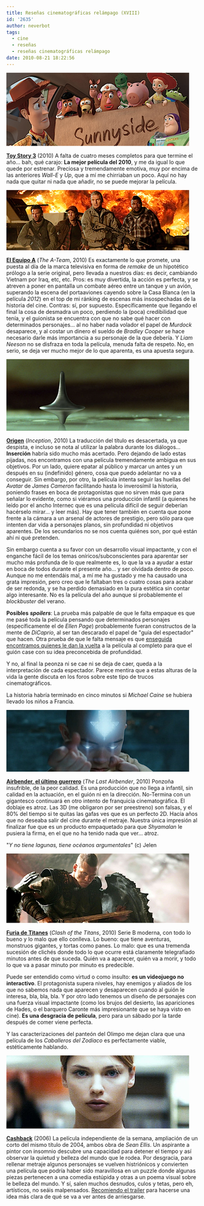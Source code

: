```yaml
---
title: Reseñas cinematográficas relámpago (XVIII)
id: '2635'
author: neverbot
tags:
  - cine
  - reseñas
  - reseñas cinematográficas relámpago
date: 2010-08-21 18:22:56
---
```


![toy_story_3.png](./resenas-cinematograficas-relampago-xviii/toy_story_3.png)  

**[Toy Story 3](http://www.imdb.com/title/tt0435761/)** (2010) A falta de cuatro meses completos para que termine el año... bah, qué carajo: **La mejor película del 2010**, y me da igual lo que quede por estrenar. Preciosa y tremendamente emotiva, muy por encima de las anteriores _Wall-E_ y _Up_, que a mí me chirriaban un poco. Aquí no hay nada que quitar ni nada que añadir, no se puede mejorar la película.

![the_a_team.png](./resenas-cinematograficas-relampago-xviii/the_a_team.png)

**[El Equipo A](http://www.imdb.com/title/tt0429493/)** (_The A-Team_, 2010) Es exactamente lo que promete, una puesta al día de la marca televisiva en forma de _remake_ de un hipotético prólogo a la serie original, pero llevada a nuestros días: es decir, cambiando Vietnam por Iraq, etc, etc. Pros: es muy divertida, la acción es perfecta, y se atreven a poner en pantalla un combate aéreo entre un tanque y un avión, superando la escena del portaaviones cayendo sobre la Casa Blanca (en la película _2012_) en el top de mi ránking de escenas más insospechadas de la historia del cine. Contras: sí, por supuesto. Específicamente que llegando el final la cosa de desmadra un poco, perdiendo la (poca) credibilidad que tenía, y el guionista se encuentra con que no sabe qué hacer con determinados personajes... al no haber nada volador el papel de _Murdock_ desaparece, y al costar un dinero el sueldo de _Bradley Cooper_ se hace necesario darle más importancia a su personaje de la que debería. Y _Liam Neeson_ no se disfraza en toda la película, menuda falta de respeto. No, en serio, se deja ver mucho mejor de lo que aparenta, es una apuesta segura.

![inception.png](./resenas-cinematograficas-relampago-xviii/inception.png)

**[Origen](http://www.imdb.com/title/tt1375666/)** (_Inception_, 2010) La traducción del título es desacertada, ya que despista, e incluso se nota al utilizar la palabra durante los diálogos... **Inserción** habría sido mucho más acertado. Pero dejando de lado estas pijadas, nos encontramos con una película tremendamente ambigua en sus objetivos. Por un lado, quiere epatar al público y marcar un antes y un después en su (indefinido) género, cosa que puedo adelantar no va a conseguir. Sin embargo, por otro, la película intenta seguir las huellas del _Avatar_ de _James Cameron_ facilitando hasta lo inverosímil la historia, poniendo frases en boca de protagonistas que no sirven más que para señalar lo evidente, como si viéramos una producción infantil (a quienes he leído por el ancho Internec que es una película difícil de seguir deberían hacérselo mirar... y leer más). Hay que tener también en cuenta que pone frente a la cámara a un arsenal de actores de prestigio, pero sólo para que intenten dar vida a personajes planos, sin profundidad ni objetivos aparentes. De los secundarios no se nos cuenta quiénes son, por qué están ahí ni qué pretenden.

Sin embargo cuenta a su favor con un desarrollo visual impactante, y con el enganche fácil de los temas oníricos/subconscientes para aparentar ser mucho más profunda de lo que realmente es, lo que la va a ayudar a estar en boca de todos durante el presente año... y ser olvidada dentro de poco. Aunque no me entendáis mal, a mí me ha gustado y me ha causado una grata impresión, pero creo que le faltaban tres o cuatro cosas para acabar de ser redonda, y se ha perdido demasiado en la pura estética sin contar algo interesante. No es la película del año aunque sí probablemente el _blockbuster_ del verano.

**Posibles** _**spoilers**_: La prueba más palpable de que le falta empaque es que me pasé toda la película pensando que determinados personajes (específicamente el de _Ellen Page_) probablemente fueran constructos de la mente de _DiCaprio_, al ser tan descarado el papel de "guía del espectador" que hacen. Otra prueba de que le falta mensaje es que [enseguida encontramos quienes le dan la vuelta](http://www.escolar.net/MT/archives/2010/08/no-leas-esto-si-aun-no-has-visto-%E2%80%98origen%E2%80%99.html) a la película al completo para que el guión case con su idea preconcebida de profundidad.

Y no, al final la peonza ni se cae ni se deja de caer, queda a la interpretación de cada espectador. Parece mentira que a estas alturas de la vida la gente discuta en los foros sobre este tipo de trucos cinematográficos.

La historia habría terminado en cinco minutos si _Michael Caine_ se hubiera llevado los niños a Francia.

![airbender.png](./resenas-cinematograficas-relampago-xviii/airbender.png)

**[Airbender, el último guerrero](http://www.imdb.com/title/tt0938283/)** (_The Last Airbender_, 2010) Ponzoña insufrible, de la peor calidad. Es una producción que no llega a infantil, sin calidad en la actuación, en el guión ni en la dirección. No-Termina con un gigantesco continuará en otro intento de franquicia cinematográfica. El doblaje es atroz. Las 3D (me obligaron por ser preestreno) son falsas, y el 80% del tiempo si te quitas las gafas ves que es un perfecto 2D. Hacía años que no deseaba salir del cine durante el metraje. Nuestra única impresión al finalizar fue que es un producto empaquetado para que _Shyamalan_ le pusiera la firma, en el que no ha tenido nada que ver... atroz.

"_Y no tiene lagunas, tiene océanos argumentales_" (c) Jelen

![clash_of_the_titans.png](./resenas-cinematograficas-relampago-xviii/clash_of_the_titans1.png)

**[Furia de Titanes](http://www.imdb.com/title/tt0800320/)** (_Clash of the Titans_, 2010) Serie B moderna, con todo lo bueno y lo malo que ello conlleva. Lo bueno: que tiene aventuras, monstruos gigantes, y tortas como panes. Lo malo: que es una tremenda sucesión de clichés donde todo lo que ocurre está claramente telegrafiado minutos antes de que suceda. Quién va a aparecer, quién va a morir, y todo lo que va a pasar minuto por minuto es predecible.

Puede ser entendido como virtud o como insulto: **es un videojuego no interactivo**. El protagonista supera niveles, hay enemigos y aliados de los que no sabemos nada que aparecen y desaparecen cuando al guión le interesa, bla, bla, bla. Y por otro lado tenemos un diseño de personajes con una fuerza visual impactante (como los brujos del desierto, las apariciones de Hades, o el barquero Caronte más impresionante que se haya visto en cine). **Es una desgracia de película**, pero para un sábado por la tarde después de comer viene perfecta.

Y las caracterizaciones del panteón del Olimpo me dejan clara que una película de los _Caballeros del Zodíaco_ es perfectamente viable, estéticamente hablando.

![cashback.png](./resenas-cinematograficas-relampago-xviii/cashback.png)

**[Cashback](http://www.imdb.com/title/tt0460740/)** (2006) La película independiente de la semana, ampliación de un corto del mismo título de 2004, ambos obra de _Sean Ellis_. Un aspirante a pintor con insomnio descubre una capacidad para detener el tiempo y así observar la quietud y belleza del mundo que le rodea. Por desgracia, para rellenar metraje algunos personajes se vuelven histriónicos y convierten una película que podría haber sido maravillosa en un puzzle donde algunas piezas pertenecen a una comedia estúpida y otras a un poema visual sobre le belleza del mundo. Y sí, salen muchos desnudos, culos y tetas, pero eh, artísticos, no seáis malpensados. [Recomiendo el trailer](http://www.youtube.com/watch?v=Sf2drFZbHH4) para hacerse una idea más clara de qué se va a ver antes de arriesgarse.
